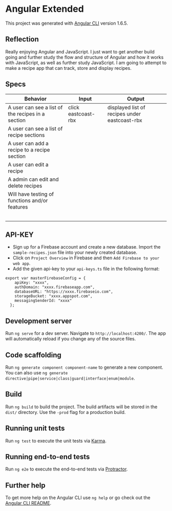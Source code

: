 # Angular Extended

This project was generated with [Angular CLI](https://github.com/angular/angular-cli) version 1.6.5.

## Reflection

Really enjoying Angular and JavaScript. I just want to get another build going and further study the flow and structure of Angular and how it works with JavaScript, as well as further study JavaScript. I am going to attempt to make a recipe app that can track, store and display recipes.

## Specs

| Behavior  | Input  | Output  |
|---|---|---|
| A user can see a list of the recipes in a section | click eastcoast-rbx  | displayed list of recipes under eastcoast-rbx  |
| A user can see a list of recipe sections |   |   |
| A user can add a recipe to a recipe section  |   |   |
| A user can edit a recipe   |   |   |
| A admin can edit and delete recipes  |   |   |
| Will have testing of functions and/or features  |   |   |
|   |   |   |
|   |   |   |
|   |   |   |
|   |   |   |
|   |   |   |

## API-KEY

* Sign up for a Firebase account and create a new database. Import the `sample-recipes.json` file into your newly created database.
* Click on `Project Overview` in Firebase and then `Add Firebase to your web app`.
* Add the given api-key to your `api-keys.ts` file in the following format:
```
export var masterFirebaseConfig = {
    apiKey: "xxxx",
    authDomain: "xxxx.firebaseapp.com",
    databaseURL: "https://xxxx.firebaseio.com",
    storageBucket: "xxxx.appspot.com",
    messagingSenderId: "xxxx"
  };
```

## Development server

Run `ng serve` for a dev server. Navigate to `http://localhost:4200/`. The app will automatically reload if you change any of the source files.

## Code scaffolding

Run `ng generate component component-name` to generate a new component. You can also use `ng generate directive|pipe|service|class|guard|interface|enum|module`.

## Build

Run `ng build` to build the project. The build artifacts will be stored in the `dist/` directory. Use the `-prod` flag for a production build.

## Running unit tests

Run `ng test` to execute the unit tests via [Karma](https://karma-runner.github.io).

## Running end-to-end tests

Run `ng e2e` to execute the end-to-end tests via [Protractor](http://www.protractortest.org/).

## Further help

To get more help on the Angular CLI use `ng help` or go check out the [Angular CLI README](https://github.com/angular/angular-cli/blob/master/README.md).
